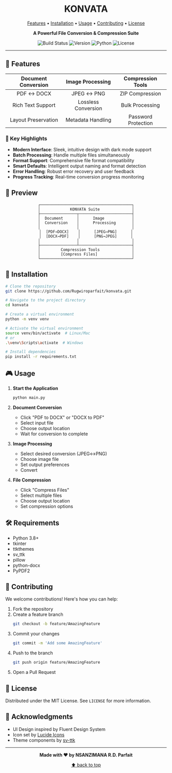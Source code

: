 <div align="center">
  
# KONVATA

[Features](#features) • [Installation](#installation) • [Usage](#usage) • [Contributing](#contributing) • [License](#license)

**A Powerful File Conversion & Compression Suite**

![Build Status](https://img.shields.io/badge/build-passing-brightgreen.svg)
![Version](https://img.shields.io/badge/version-1.0.0-blue.svg)
![Python](https://img.shields.io/badge/python-3.8+-blue.svg)
![License](https://img.shields.io/badge/license-MIT-green.svg)

</div>

---

## 🚀 Features

<div align="center">

| Document Conversion | Image Processing | Compression Tools |
|:------------------:|:----------------:|:-----------------:|
| PDF ↔ DOCX | JPEG ↔ PNG | ZIP Compression |
| Rich Text Support | Lossless Conversion | Bulk Processing |
| Layout Preservation | Metadata Handling | Password Protection |

</div>

### 🎯 Key Highlights

- **Modern Interface**: Sleek, intuitive design with dark mode support
- **Batch Processing**: Handle multiple files simultaneously
- **Format Support**: Comprehensive file format compatibility
- **Smart Defaults**: Intelligent output naming and format detection
- **Error Handling**: Robust error recovery and user feedback
- **Progress Tracking**: Real-time conversion progress monitoring

## 💫 Preview

<div align="center">

```plaintext
┌────────────────────────────────────────┐
│             KONVATA Suite              │
├────────────────┬───────────────────────┤
│  Document      │      Image            │
│  Conversion    │      Processing       │
│                │                       │
│  [PDF→DOCX]    │      [JPEG→PNG]      │
│  [DOCX→PDF]    │      [PNG→JPEG]      │
│                │                       │
├────────────────┴───────────────────────┤
│         Compression Tools              │
│         [Compress Files]               │
└────────────────────────────────────────┘
```

</div>

## 🔧 Installation

```bash
# Clone the repository
git clone https://github.com/Rugwiroparfait/konvata.git

# Navigate to the project directory
cd konvata

# Create a virtual environment
python -m venv venv

# Activate the virtual environment
source venv/bin/activate  # Linux/Mac
# or
.\venv\Scripts\activate  # Windows

# Install dependencies
pip install -r requirements.txt
```

## 🎮 Usage

1. **Start the Application**
   ```bash
   python main.py
   ```

2. **Document Conversion**
   - Click "PDF to DOCX" or "DOCX to PDF"
   - Select input file
   - Choose output location
   - Wait for conversion to complete

3. **Image Processing**
   - Select desired conversion (JPEG↔PNG)
   - Choose image file
   - Set output preferences
   - Convert

4. **File Compression**
   - Click "Compress Files"
   - Select multiple files
   - Choose output location
   - Set compression options

## 🛠 Requirements

- Python 3.8+
- tkinter
- ttkthemes
- sv_ttk
- pillow
- python-docx
- PyPDF2

## 🤝 Contributing

We welcome contributions! Here's how you can help:

1. Fork the repository
2. Create a feature branch
   ```bash
   git checkout -b feature/AmazingFeature
   ```
3. Commit your changes
   ```bash
   git commit -m 'Add some AmazingFeature'
   ```
4. Push to the branch
   ```bash
   git push origin feature/AmazingFeature
   ```
5. Open a Pull Request

## 📝 License

Distributed under the MIT License. See `LICENSE` for more information.

## 🌟 Acknowledgments

- UI Design inspired by Fluent Design System
- Icon set by [Lucide Icons](https://lucide.dev)
- Theme components by [sv-ttk](https://github.com/rdbende/Sun-Valley-ttk-theme)

---

<div align="center">

**Made with ❤️ by NSANZIMANA R.D. Parfait**

[⬆ back to top](#konvata)

</div>
